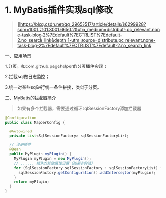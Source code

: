 # 1. MyBatis插件实现sql修改

> https://blog.csdn.net/qq_29653517/article/details/86299928?spm=1001.2101.3001.6650.2&utm_medium=distribute.pc_relevant.none-task-blog-2%7Edefault%7ECTRLIST%7Edefault-2.no_search_link&depth_1-utm_source=distribute.pc_relevant.none-task-blog-2%7Edefault%7ECTRLIST%7Edefault-2.no_search_link

一、应用场景

1.分页，如com.github.pagehelper的分页插件实现；

2.拦截sql做日志监控；

3.统一对某些sql进行统一条件拼接，类似于分页。

二、MyBatis的拦截器简介





> 如果有多个拦截器，需要通过循环sqlSessionFactory添加拦截器

```java
@Configuration
public class MapperConfig {

  @Autowired
  private List<SqlSessionFactory> sqlSessionFactoryList;

  // 注册插件
  @Bean
  public MyPlugin myPlugin() {
    MyPlugin myPlugin = new MyPlugin();
    // ...... 插件的其他属性设置（如果有的话）
    for (SqlSessionFactory sqlSessionFactory : sqlSessionFactoryList) {
      sqlSessionFactory.getConfiguration().addInterceptor(myPlugin);
    }
    return myPlugin;
  }
}
```

